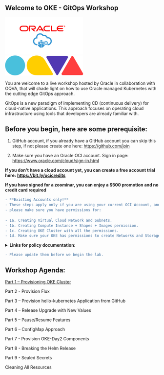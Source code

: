 

## Welcome to OKE - GitOps Workshop ##

<a target="_blank" href="http://cloud.oracle.com">
<img src="https://github.com/deton57/OKE-GitOps/blob/main/pics/oracle-oke.PNG" width="256"/>
</a>
<a target="_blank" href="http://oqva.io">
<img src="https://github.com/deton57/OKE-GitOps/blob/main/pics/OQVA-Logo-new.png"width="256"/> 
</a>


You are welcome to a live workshop hosted by Oracle in collaboration with OQVA, that will shade light on how to use Oracle managed Kubernetes with the cutting edge GitOps approach.

GitOps is a new paradigm of implementing CD (continuous delivery) for cloud-native applications. This approach focuses on operating cloud infrastructure using tools that developers are already familiar with.



## Before you begin, here are some prerequisite: ##


1. GitHub account, if you already have a GitHub account you can skip this step,
if not please create one here: https://github.com/join

2. Make sure you have an Oracle OCI account.
Sign in page: https://www.oracle.com/cloud/sign-in.html

**If you don't have a cloud account yet,**
**you can create a free account trial here:** 
**https://bit.ly/ocicredits**

**If you have signed for a zoominar,
you can enjoy a $500 promotion and no credit card required** 

```diff 
- **Existing Accounts only!** 
- These steps apply only if you are using your current OCI Account, and you are not under root compartment
- please make sure you have permissions for:

- 1a. Creating Virtual Cloud Network and Subnets.
- 1b. Creating Compute Instance + Shapes + Images permission.
- 1c. Creating OKE Cluster with all the permissions.
- 1d. Make sure your OKE has permissions to create Networks and Storage.
```
<details><summary><b>Links for policy documentation:</b></summary>
<p>
  
  [Link for Common policies](https://docs.cloud.oracle.com/en-us/iaas/Content/Identity/Concepts/commonpolicies.htm)
  
  [Link for OKE Policies](https://docs.cloud.oracle.com/en-us/iaas/Content/ContEng/Concepts/contengpolicyconfig.htm)
</p></details>

```diff
- Please update them before we begin the lab.
```

## Workshop Agenda: ## 

[Part 1 – Provisioning OKE Cluster](part1.md)

Part 2 - Provision Flux

Part 3 – Provision hello-kubernetes Application from GitHub

Part 4 – Release Upgrade with New Values

Part 5 – Pause/Resume Features

Part 6 – ConfigMap Approach 

Part 7 - Provision OKE-Day2 Components

Part 8 - Breaking the Helm Release

Part 9 - Sealed Secrets

Cleaning All Resources 
